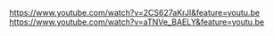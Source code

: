 https://www.youtube.com/watch?v=2CS627aKrJI&feature=youtu.be
https://www.youtube.com/watch?v=aTNVe_BAELY&feature=youtu.be


